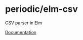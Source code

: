 # periodic/elm-csv

CSV parser in Elm

[Documentation](http://package.elm-lang.org/packages/periodic/elm-csv/latest)

